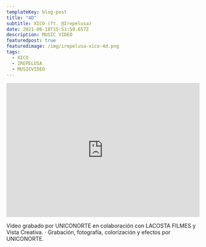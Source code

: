 ```yaml
---
templateKey: blog-post
title: "4D"
subtitle: XICO (ft. @Irepelusa) 
date: 2021-06-18T15:51:59.657Z
description: MUSIC VIDEO
featuredpost: true
featuredimage: /img/irepelusa-xico-4d.png
tags:
  - XICO
  - IREPELUSA
  - MUSICVIDEO
---
```

<iframe width="100%" height="350px" src="https://www.youtube.com/embed/hl-rjNGg1Cc" title="YouTube video player" frameborder="0" allow="accelerometer; autoplay; clipboard-write; encrypted-media; gyroscope; picture-in-picture" allowfullscreen></iframe>

<!--StartFragment-->

Video grabado por UNICONORTE en colaboración con LACOSTA FILMES y Vista Creativa. · Grabación, fotografía, colorización y efectos por UNICONORTE.

<!--EndFragment-->